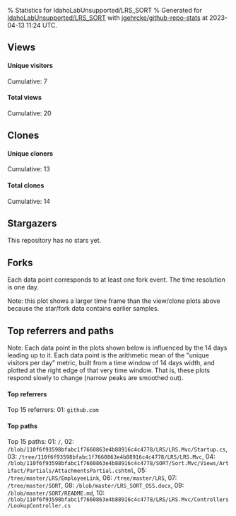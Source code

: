 % Statistics for IdahoLabUnsupported/LRS_SORT
% Generated for [IdahoLabUnsupported/LRS_SORT](https://github.com/IdahoLabUnsupported/LRS_SORT) with [jgehrcke/github-repo-stats](https://github.com/jgehrcke/github-repo-stats) at 2023-04-13 11:24 UTC.


## Views

#### Unique visitors
<div id="chart_views_unique" class="full-width-chart"></div>

Cumulative: 7

#### Total views
<div id="chart_views_total" class="full-width-chart"></div>

Cumulative: 20

<div class="pagebreak-for-print"> </div>

## Clones

#### Unique cloners
<div id="chart_clones_unique" class="full-width-chart"></div>

Cumulative: 13

#### Total clones
<div id="chart_clones_total" class="full-width-chart"></div>

Cumulative: 14



<div class="pagebreak-for-print"> </div>



## Stargazers

This repository has no stars yet.



## Forks

Each data point corresponds to at least one fork event.
The time resolution is one day.

<div id="chart_forks" class="full-width-chart"></div>


Note: this plot shows a larger time frame than the view/clone plots above because the star/fork data contains earlier samples.



<div class="pagebreak-for-print"> </div>



## Top referrers and paths


Note: Each data point in the plots shown below is influenced by the 14 days
leading up to it. Each data point is the arithmetic mean of the "unique
visitors per day" metric, built from a time window of 14 days width, and
plotted at the right edge of that very time window. That is, these plots
respond slowly to change (narrow peaks are smoothed out).




#### Top referrers


<div id="chart_referrers_top_n_alltime" class="full-width-chart"></div>

Top 15 referrers: 01: `github.com`





#### Top paths


<div id="chart_paths_top_n_alltime" class="full-width-chart"></div>

Top 15 paths: 01: `/`, 02: `/blob/110f6f93598bfabc1f7660863e4b88916c4c4778/LRS/LRS.Mvc/Startup.cs`, 03: `/tree/110f6f93598bfabc1f7660863e4b88916c4c4778/LRS/LRS.Mvc`, 04: `/blob/110f6f93598bfabc1f7660863e4b88916c4c4778/SORT/Sort.Mvc/Views/Artifact/Partials/AttachmentsPartial.cshtml`, 05: `/tree/master/LRS/EmployeeLink`, 06: `/tree/master/LRS`, 07: `/tree/master/SORT`, 08: `/blob/master/LRS_SORT_OSS.docx`, 09: `/blob/master/SORT/README.md`, 10: `/blob/110f6f93598bfabc1f7660863e4b88916c4c4778/LRS/LRS.Mvc/Controllers/LookupController.cs`


<script type="text/javascript">
    vegaEmbed('#chart_views_unique', {"$schema": "https://vega.github.io/schema/vega-lite/v4.17.0.json", "config": {"arc": {"fill": "#1b1e23"}, "area": {"fill": "#1b1e23"}, "axisBottom": {"domainColor": "#a9b4c4", "gridColor": "#a9b4c4", "labelColor": "#1b1e23", "labelFont": "relative-mono-11-pitch-pro, Menlo, monospace", "tickColor": "#a9b4c4", "titleColor": "#1b1e23", "titleFont": "relative-mono-11-pitch-pro, Menlo, monospace"}, "axisLeft": {"domainColor": "#a9b4c4", "gridColor": "#a9b4c4", "labelColor": "#1b1e23", "labelFont": "relative-mono-11-pitch-pro, Menlo, monospace", "tickColor": "#a9b4c4", "titleColor": "#1b1e23", "titleFont": "relative-mono-11-pitch-pro, Menlo, monospace"}, "axisX": {"grid": false}, "axisY": {"grid": false, "labelBound": true}, "background": "#FFFFFF", "group": {"fill": "#FFFFFF"}, "header": {"fontWeight": 400, "labelFont": "relative-mono-11-pitch-pro, Menlo, monospace", "titleFont": "relative-mono-11-pitch-pro, Menlo, monospace"}, "legend": {"labelFont": "relative-mono-11-pitch-pro, Menlo, monospace", "symbolSize": 200, "symbolType": "circle", "titleFont": "relative-mono-11-pitch-pro, Menlo, monospace"}, "line": {"color": "#1b1e23", "stroke": "#1b1e23"}, "path": {"stroke": "#1b1e23"}, "point": {"color": "#1b1e23", "cursor": "pointer", "filled": true, "size": 20}, "range": {"category": ["#85a2f7", "#ea9755", "#7eb36a", "#f07071", "#bc85d9", "#e587b6", "#a9b4c4", "#d4c05e", "#64b9c4"]}, "style": {"bar": {"fill": "#1b1e23"}, "text": {"font": "relative-mono-11-pitch-pro, Menlo, monospace", "fontWeight": 400}}, "symbol": {"shape": "circle"}, "title": {"anchor": "start", "font": "relative-mono-11-pitch-pro, Menlo, monospace", "fontWeight": 400}, "trail": {"color": "#1b1e23", "stroke": "#1b1e23"}, "view": {"stroke": null}}, "data": {"name": "data-dc2a21e7d20168514f774fcf8c163c0c"}, "datasets": {"data-dc2a21e7d20168514f774fcf8c163c0c": [{"time": "2023-03-02T00:00:00+00:00", "views_total": 6, "views_unique": 2}, {"time": "2023-03-03T00:00:00+00:00", "views_total": 7, "views_unique": 2}, {"time": "2023-03-07T00:00:00+00:00", "views_total": 3, "views_unique": 1}, {"time": "2023-03-16T00:00:00+00:00", "views_total": 0, "views_unique": 0}, {"time": "2023-03-21T00:00:00+00:00", "views_total": 3, "views_unique": 1}, {"time": "2023-03-22T00:00:00+00:00", "views_total": 0, "views_unique": 0}, {"time": "2023-03-23T00:00:00+00:00", "views_total": 1, "views_unique": 1}, {"time": "2023-03-25T00:00:00+00:00", "views_total": 0, "views_unique": 0}, {"time": "2023-03-26T00:00:00+00:00", "views_total": 0, "views_unique": 0}, {"time": "2023-03-29T00:00:00+00:00", "views_total": 0, "views_unique": 0}, {"time": "2023-04-08T00:00:00+00:00", "views_total": 0, "views_unique": 0}, {"time": "2023-04-09T00:00:00+00:00", "views_total": 0, "views_unique": 0}, {"time": "2023-04-11T00:00:00+00:00", "views_total": 0, "views_unique": 0}]}, "encoding": {"tooltip": [{"field": "views_unique", "format": ".1f", "title": "views (u)", "type": "quantitative"}, {"field": "time", "format": "%B %e, %Y", "title": "date", "type": "temporal"}], "x": {"axis": {"labelAngle": 25}, "field": "time", "scale": {"domain": ["2023-03-02", "2023-04-11"]}, "timeUnit": "yearmonthdate", "title": "date", "type": "temporal"}, "y": {"axis": {}, "field": "views_unique", "scale": {"domain": [0, 2.2], "type": "linear", "zero": true}, "title": "unique views per day", "type": "quantitative"}}, "height": 200, "mark": {"point": true, "type": "line"}, "padding": 10, "width": "container"}, {"actions": false, "renderer": "svg"}).catch(console.error);
vegaEmbed('#chart_views_total', {"$schema": "https://vega.github.io/schema/vega-lite/v4.17.0.json", "config": {"arc": {"fill": "#1b1e23"}, "area": {"fill": "#1b1e23"}, "axisBottom": {"domainColor": "#a9b4c4", "gridColor": "#a9b4c4", "labelColor": "#1b1e23", "labelFont": "relative-mono-11-pitch-pro, Menlo, monospace", "tickColor": "#a9b4c4", "titleColor": "#1b1e23", "titleFont": "relative-mono-11-pitch-pro, Menlo, monospace"}, "axisLeft": {"domainColor": "#a9b4c4", "gridColor": "#a9b4c4", "labelColor": "#1b1e23", "labelFont": "relative-mono-11-pitch-pro, Menlo, monospace", "tickColor": "#a9b4c4", "titleColor": "#1b1e23", "titleFont": "relative-mono-11-pitch-pro, Menlo, monospace"}, "axisX": {"grid": false}, "axisY": {"grid": false, "labelBound": true}, "background": "#FFFFFF", "group": {"fill": "#FFFFFF"}, "header": {"fontWeight": 400, "labelFont": "relative-mono-11-pitch-pro, Menlo, monospace", "titleFont": "relative-mono-11-pitch-pro, Menlo, monospace"}, "legend": {"labelFont": "relative-mono-11-pitch-pro, Menlo, monospace", "symbolSize": 200, "symbolType": "circle", "titleFont": "relative-mono-11-pitch-pro, Menlo, monospace"}, "line": {"color": "#1b1e23", "stroke": "#1b1e23"}, "path": {"stroke": "#1b1e23"}, "point": {"color": "#1b1e23", "cursor": "pointer", "filled": true, "size": 20}, "range": {"category": ["#85a2f7", "#ea9755", "#7eb36a", "#f07071", "#bc85d9", "#e587b6", "#a9b4c4", "#d4c05e", "#64b9c4"]}, "style": {"bar": {"fill": "#1b1e23"}, "text": {"font": "relative-mono-11-pitch-pro, Menlo, monospace", "fontWeight": 400}}, "symbol": {"shape": "circle"}, "title": {"anchor": "start", "font": "relative-mono-11-pitch-pro, Menlo, monospace", "fontWeight": 400}, "trail": {"color": "#1b1e23", "stroke": "#1b1e23"}, "view": {"stroke": null}}, "data": {"name": "data-dc2a21e7d20168514f774fcf8c163c0c"}, "datasets": {"data-dc2a21e7d20168514f774fcf8c163c0c": [{"time": "2023-03-02T00:00:00+00:00", "views_total": 6, "views_unique": 2}, {"time": "2023-03-03T00:00:00+00:00", "views_total": 7, "views_unique": 2}, {"time": "2023-03-07T00:00:00+00:00", "views_total": 3, "views_unique": 1}, {"time": "2023-03-16T00:00:00+00:00", "views_total": 0, "views_unique": 0}, {"time": "2023-03-21T00:00:00+00:00", "views_total": 3, "views_unique": 1}, {"time": "2023-03-22T00:00:00+00:00", "views_total": 0, "views_unique": 0}, {"time": "2023-03-23T00:00:00+00:00", "views_total": 1, "views_unique": 1}, {"time": "2023-03-25T00:00:00+00:00", "views_total": 0, "views_unique": 0}, {"time": "2023-03-26T00:00:00+00:00", "views_total": 0, "views_unique": 0}, {"time": "2023-03-29T00:00:00+00:00", "views_total": 0, "views_unique": 0}, {"time": "2023-04-08T00:00:00+00:00", "views_total": 0, "views_unique": 0}, {"time": "2023-04-09T00:00:00+00:00", "views_total": 0, "views_unique": 0}, {"time": "2023-04-11T00:00:00+00:00", "views_total": 0, "views_unique": 0}]}, "encoding": {"tooltip": [{"field": "views_total", "format": ".1f", "title": "views (t)", "type": "quantitative"}, {"field": "time", "format": "%B %e, %Y", "title": "date", "type": "temporal"}], "x": {"axis": {"labelAngle": 25}, "field": "time", "scale": {"domain": ["2023-03-02", "2023-04-11"]}, "timeUnit": "yearmonthdate", "title": "date", "type": "temporal"}, "y": {"axis": {}, "field": "views_total", "scale": {"domain": [0, 7.700000000000001], "type": "linear", "zero": true}, "title": "total views per day", "type": "quantitative"}}, "height": 200, "mark": {"point": true, "type": "line"}, "padding": 10, "width": "container"}, {"actions": false, "renderer": "svg"}).catch(console.error);
vegaEmbed('#chart_clones_unique', {"$schema": "https://vega.github.io/schema/vega-lite/v4.17.0.json", "config": {"arc": {"fill": "#1b1e23"}, "area": {"fill": "#1b1e23"}, "axisBottom": {"domainColor": "#a9b4c4", "gridColor": "#a9b4c4", "labelColor": "#1b1e23", "labelFont": "relative-mono-11-pitch-pro, Menlo, monospace", "tickColor": "#a9b4c4", "titleColor": "#1b1e23", "titleFont": "relative-mono-11-pitch-pro, Menlo, monospace"}, "axisLeft": {"domainColor": "#a9b4c4", "gridColor": "#a9b4c4", "labelColor": "#1b1e23", "labelFont": "relative-mono-11-pitch-pro, Menlo, monospace", "tickColor": "#a9b4c4", "titleColor": "#1b1e23", "titleFont": "relative-mono-11-pitch-pro, Menlo, monospace"}, "axisX": {"grid": false}, "axisY": {"grid": false, "labelBound": true}, "background": "#FFFFFF", "group": {"fill": "#FFFFFF"}, "header": {"fontWeight": 400, "labelFont": "relative-mono-11-pitch-pro, Menlo, monospace", "titleFont": "relative-mono-11-pitch-pro, Menlo, monospace"}, "legend": {"labelFont": "relative-mono-11-pitch-pro, Menlo, monospace", "symbolSize": 200, "symbolType": "circle", "titleFont": "relative-mono-11-pitch-pro, Menlo, monospace"}, "line": {"color": "#1b1e23", "stroke": "#1b1e23"}, "path": {"stroke": "#1b1e23"}, "point": {"color": "#1b1e23", "cursor": "pointer", "filled": true, "size": 20}, "range": {"category": ["#85a2f7", "#ea9755", "#7eb36a", "#f07071", "#bc85d9", "#e587b6", "#a9b4c4", "#d4c05e", "#64b9c4"]}, "style": {"bar": {"fill": "#1b1e23"}, "text": {"font": "relative-mono-11-pitch-pro, Menlo, monospace", "fontWeight": 400}}, "symbol": {"shape": "circle"}, "title": {"anchor": "start", "font": "relative-mono-11-pitch-pro, Menlo, monospace", "fontWeight": 400}, "trail": {"color": "#1b1e23", "stroke": "#1b1e23"}, "view": {"stroke": null}}, "data": {"name": "data-c85ffb00850151ac66a505665d66adb5"}, "datasets": {"data-c85ffb00850151ac66a505665d66adb5": [{"clones_total": 1, "clones_unique": 1, "time": "2023-03-02T00:00:00+00:00"}, {"clones_total": 0, "clones_unique": 0, "time": "2023-03-03T00:00:00+00:00"}, {"clones_total": 0, "clones_unique": 0, "time": "2023-03-07T00:00:00+00:00"}, {"clones_total": 2, "clones_unique": 1, "time": "2023-03-16T00:00:00+00:00"}, {"clones_total": 0, "clones_unique": 0, "time": "2023-03-21T00:00:00+00:00"}, {"clones_total": 1, "clones_unique": 1, "time": "2023-03-22T00:00:00+00:00"}, {"clones_total": 0, "clones_unique": 0, "time": "2023-03-23T00:00:00+00:00"}, {"clones_total": 1, "clones_unique": 1, "time": "2023-03-25T00:00:00+00:00"}, {"clones_total": 1, "clones_unique": 1, "time": "2023-03-26T00:00:00+00:00"}, {"clones_total": 1, "clones_unique": 1, "time": "2023-03-29T00:00:00+00:00"}, {"clones_total": 3, "clones_unique": 3, "time": "2023-04-08T00:00:00+00:00"}, {"clones_total": 1, "clones_unique": 1, "time": "2023-04-09T00:00:00+00:00"}, {"clones_total": 3, "clones_unique": 3, "time": "2023-04-11T00:00:00+00:00"}]}, "encoding": {"tooltip": [{"field": "clones_unique", "format": ".1f", "title": "clones (u)", "type": "quantitative"}, {"field": "time", "format": "%B %e, %Y", "title": "date", "type": "temporal"}], "x": {"axis": {"labelAngle": 25}, "field": "time", "scale": {"domain": ["2023-03-02", "2023-04-11"]}, "timeUnit": "yearmonthdate", "title": "date", "type": "temporal"}, "y": {"axis": {}, "field": "clones_unique", "scale": {"domain": [0, 3.3000000000000003], "type": "linear", "zero": true}, "title": "unique clones per day", "type": "quantitative"}}, "height": 200, "mark": {"point": true, "type": "line"}, "padding": 10, "width": "container"}, {"actions": false, "renderer": "svg"}).catch(console.error);
vegaEmbed('#chart_clones_total', {"$schema": "https://vega.github.io/schema/vega-lite/v4.17.0.json", "config": {"arc": {"fill": "#1b1e23"}, "area": {"fill": "#1b1e23"}, "axisBottom": {"domainColor": "#a9b4c4", "gridColor": "#a9b4c4", "labelColor": "#1b1e23", "labelFont": "relative-mono-11-pitch-pro, Menlo, monospace", "tickColor": "#a9b4c4", "titleColor": "#1b1e23", "titleFont": "relative-mono-11-pitch-pro, Menlo, monospace"}, "axisLeft": {"domainColor": "#a9b4c4", "gridColor": "#a9b4c4", "labelColor": "#1b1e23", "labelFont": "relative-mono-11-pitch-pro, Menlo, monospace", "tickColor": "#a9b4c4", "titleColor": "#1b1e23", "titleFont": "relative-mono-11-pitch-pro, Menlo, monospace"}, "axisX": {"grid": false}, "axisY": {"grid": false, "labelBound": true}, "background": "#FFFFFF", "group": {"fill": "#FFFFFF"}, "header": {"fontWeight": 400, "labelFont": "relative-mono-11-pitch-pro, Menlo, monospace", "titleFont": "relative-mono-11-pitch-pro, Menlo, monospace"}, "legend": {"labelFont": "relative-mono-11-pitch-pro, Menlo, monospace", "symbolSize": 200, "symbolType": "circle", "titleFont": "relative-mono-11-pitch-pro, Menlo, monospace"}, "line": {"color": "#1b1e23", "stroke": "#1b1e23"}, "path": {"stroke": "#1b1e23"}, "point": {"color": "#1b1e23", "cursor": "pointer", "filled": true, "size": 20}, "range": {"category": ["#85a2f7", "#ea9755", "#7eb36a", "#f07071", "#bc85d9", "#e587b6", "#a9b4c4", "#d4c05e", "#64b9c4"]}, "style": {"bar": {"fill": "#1b1e23"}, "text": {"font": "relative-mono-11-pitch-pro, Menlo, monospace", "fontWeight": 400}}, "symbol": {"shape": "circle"}, "title": {"anchor": "start", "font": "relative-mono-11-pitch-pro, Menlo, monospace", "fontWeight": 400}, "trail": {"color": "#1b1e23", "stroke": "#1b1e23"}, "view": {"stroke": null}}, "data": {"name": "data-c85ffb00850151ac66a505665d66adb5"}, "datasets": {"data-c85ffb00850151ac66a505665d66adb5": [{"clones_total": 1, "clones_unique": 1, "time": "2023-03-02T00:00:00+00:00"}, {"clones_total": 0, "clones_unique": 0, "time": "2023-03-03T00:00:00+00:00"}, {"clones_total": 0, "clones_unique": 0, "time": "2023-03-07T00:00:00+00:00"}, {"clones_total": 2, "clones_unique": 1, "time": "2023-03-16T00:00:00+00:00"}, {"clones_total": 0, "clones_unique": 0, "time": "2023-03-21T00:00:00+00:00"}, {"clones_total": 1, "clones_unique": 1, "time": "2023-03-22T00:00:00+00:00"}, {"clones_total": 0, "clones_unique": 0, "time": "2023-03-23T00:00:00+00:00"}, {"clones_total": 1, "clones_unique": 1, "time": "2023-03-25T00:00:00+00:00"}, {"clones_total": 1, "clones_unique": 1, "time": "2023-03-26T00:00:00+00:00"}, {"clones_total": 1, "clones_unique": 1, "time": "2023-03-29T00:00:00+00:00"}, {"clones_total": 3, "clones_unique": 3, "time": "2023-04-08T00:00:00+00:00"}, {"clones_total": 1, "clones_unique": 1, "time": "2023-04-09T00:00:00+00:00"}, {"clones_total": 3, "clones_unique": 3, "time": "2023-04-11T00:00:00+00:00"}]}, "encoding": {"tooltip": [{"field": "clones_total", "format": ".1f", "title": "clones (t)", "type": "quantitative"}, {"field": "time", "format": "%B %e, %Y", "title": "date", "type": "temporal"}], "x": {"axis": {"labelAngle": 25}, "field": "time", "scale": {"domain": ["2023-03-02", "2023-04-11"]}, "timeUnit": "yearmonthdate", "title": "date", "type": "temporal"}, "y": {"axis": {}, "field": "clones_total", "scale": {"domain": [0, 3.3000000000000003], "type": "linear", "zero": true}, "title": "total clones per day", "type": "quantitative"}}, "height": 200, "mark": {"point": true, "type": "line"}, "padding": 10, "width": "container"}, {"actions": false, "renderer": "svg"}).catch(console.error);
vegaEmbed('#chart_forks', {"$schema": "https://vega.github.io/schema/vega-lite/v4.17.0.json", "config": {"arc": {"fill": "#1b1e23"}, "area": {"fill": "#1b1e23"}, "axisBottom": {"domainColor": "#a9b4c4", "gridColor": "#a9b4c4", "labelColor": "#1b1e23", "labelFont": "relative-mono-11-pitch-pro, Menlo, monospace", "tickColor": "#a9b4c4", "titleColor": "#1b1e23", "titleFont": "relative-mono-11-pitch-pro, Menlo, monospace"}, "axisLeft": {"domainColor": "#a9b4c4", "gridColor": "#a9b4c4", "labelColor": "#1b1e23", "labelFont": "relative-mono-11-pitch-pro, Menlo, monospace", "tickColor": "#a9b4c4", "titleColor": "#1b1e23", "titleFont": "relative-mono-11-pitch-pro, Menlo, monospace"}, "axisX": {"grid": false}, "axisY": {"grid": false}, "background": "#FFFFFF", "group": {"fill": "#FFFFFF"}, "header": {"fontWeight": 400, "labelFont": "relative-mono-11-pitch-pro, Menlo, monospace", "titleFont": "relative-mono-11-pitch-pro, Menlo, monospace"}, "legend": {"labelFont": "relative-mono-11-pitch-pro, Menlo, monospace", "symbolSize": 200, "symbolType": "circle", "titleFont": "relative-mono-11-pitch-pro, Menlo, monospace"}, "line": {"color": "#1b1e23", "stroke": "#1b1e23"}, "path": {"stroke": "#1b1e23"}, "point": {"color": "#1b1e23", "cursor": "pointer", "filled": true, "size": 50}, "range": {"category": ["#85a2f7", "#ea9755", "#7eb36a", "#f07071", "#bc85d9", "#e587b6", "#a9b4c4", "#d4c05e", "#64b9c4"]}, "style": {"bar": {"fill": "#1b1e23"}, "text": {"font": "relative-mono-11-pitch-pro, Menlo, monospace", "fontWeight": 400}}, "symbol": {"shape": "circle"}, "title": {"anchor": "start", "font": "relative-mono-11-pitch-pro, Menlo, monospace", "fontWeight": 400}, "trail": {"color": "#1b1e23", "stroke": "#1b1e23"}, "view": {"stroke": null}}, "data": {"name": "data-87ed0f5a8d544595aa17f9bde658e508"}, "datasets": {"data-87ed0f5a8d544595aa17f9bde658e508": [{"forks_cumulative": 1, "time": "2019-11-12T16:24:04+00:00"}, {"forks_cumulative": 2, "time": "2020-11-09T21:37:06+00:00"}]}, "encoding": {"tooltip": [{"field": "forks_cumulative", "format": "d", "title": "forks", "type": "quantitative"}, {"field": "time", "format": "%B %e, %Y", "title": "date", "type": "temporal"}], "x": {"axis": {"labelAngle": 25}, "field": "time", "scale": {"domain": ["2019-11-12", "2023-04-11"]}, "timeUnit": "yearmonthdate", "title": "date", "type": "temporal"}, "y": {"field": "forks_cumulative", "scale": {"domain": [0, 2.2], "zero": true}, "title": "fork count (cumulative)", "type": "quantitative"}}, "height": 300, "mark": {"point": true, "type": "line"}, "padding": 10, "width": "container"}, {"actions": false, "renderer": "svg"}).catch(console.error);
vegaEmbed('#chart_referrers_top_n_alltime', {"$schema": "https://vega.github.io/schema/vega-lite/v4.17.0.json", "config": {"arc": {"fill": "#1b1e23"}, "area": {"fill": "#1b1e23"}, "axisBottom": {"domainColor": "#a9b4c4", "gridColor": "#a9b4c4", "labelColor": "#1b1e23", "labelFont": "relative-mono-11-pitch-pro, Menlo, monospace", "tickColor": "#a9b4c4", "titleColor": "#1b1e23", "titleFont": "relative-mono-11-pitch-pro, Menlo, monospace"}, "axisLeft": {"domainColor": "#a9b4c4", "gridColor": "#a9b4c4", "labelColor": "#1b1e23", "labelFont": "relative-mono-11-pitch-pro, Menlo, monospace", "tickColor": "#a9b4c4", "titleColor": "#1b1e23", "titleFont": "relative-mono-11-pitch-pro, Menlo, monospace"}, "axisX": {"grid": false}, "axisY": {"grid": false}, "background": "#FFFFFF", "group": {"fill": "#FFFFFF"}, "header": {"fontWeight": 400, "labelFont": "relative-mono-11-pitch-pro, Menlo, monospace", "titleFont": "relative-mono-11-pitch-pro, Menlo, monospace"}, "legend": {"labelFont": "relative-mono-11-pitch-pro, Menlo, monospace", "symbolSize": 200, "symbolType": "circle", "titleFont": "relative-mono-11-pitch-pro, Menlo, monospace"}, "line": {"color": "#1b1e23", "stroke": "#1b1e23"}, "path": {"stroke": "#1b1e23"}, "point": {"color": "#1b1e23", "cursor": "pointer", "filled": true, "size": 30}, "range": {"category": ["#85a2f7", "#ea9755", "#7eb36a", "#f07071", "#bc85d9", "#e587b6", "#a9b4c4", "#d4c05e", "#64b9c4"]}, "style": {"bar": {"fill": "#1b1e23"}, "text": {"font": "relative-mono-11-pitch-pro, Menlo, monospace", "fontWeight": 400}}, "symbol": {"shape": "circle"}, "title": {"anchor": "start", "font": "relative-mono-11-pitch-pro, Menlo, monospace", "fontWeight": 400}, "trail": {"color": "#1b1e23", "stroke": "#1b1e23"}, "view": {"stroke": null}}, "data": {"name": "data-9bb6f75d69f95262e0ecb3a5ff94942d"}, "datasets": {"data-9bb6f75d69f95262e0ecb3a5ff94942d": [{"referrer": "github.com", "time": "2023-03-16T00:00:00+00:00", "views_unique": 2.0, "views_unique_norm": 0.14285714285714285}, {"referrer": "github.com", "time": "2023-03-17T00:00:00+00:00", "views_unique": 1.0, "views_unique_norm": 0.07142857142857142}, {"referrer": "github.com", "time": "2023-03-18T00:00:00+00:00", "views_unique": 1.0, "views_unique_norm": 0.07142857142857142}, {"referrer": "github.com", "time": "2023-03-19T00:00:00+00:00", "views_unique": 1.0, "views_unique_norm": 0.07142857142857142}, {"referrer": "github.com", "time": "2023-03-20T00:00:00+00:00", "views_unique": 1.0, "views_unique_norm": 0.07142857142857142}, {"referrer": "github.com", "time": "2023-03-22T00:00:00+00:00", "views_unique": 1.0, "views_unique_norm": 0.07142857142857142}, {"referrer": "github.com", "time": "2023-03-23T00:00:00+00:00", "views_unique": 1.0, "views_unique_norm": 0.07142857142857142}, {"referrer": "github.com", "time": "2023-03-24T00:00:00+00:00", "views_unique": 1.0, "views_unique_norm": 0.07142857142857142}, {"referrer": "github.com", "time": "2023-03-25T00:00:00+00:00", "views_unique": 1.0, "views_unique_norm": 0.07142857142857142}, {"referrer": "github.com", "time": "2023-03-26T00:00:00+00:00", "views_unique": 1.0, "views_unique_norm": 0.07142857142857142}, {"referrer": "github.com", "time": "2023-03-27T00:00:00+00:00", "views_unique": 1.0, "views_unique_norm": 0.07142857142857142}, {"referrer": "github.com", "time": "2023-03-28T00:00:00+00:00", "views_unique": 1.0, "views_unique_norm": 0.07142857142857142}, {"referrer": "github.com", "time": "2023-03-29T00:00:00+00:00", "views_unique": 1.0, "views_unique_norm": 0.07142857142857142}, {"referrer": "github.com", "time": "2023-03-30T00:00:00+00:00", "views_unique": 1.0, "views_unique_norm": 0.07142857142857142}, {"referrer": "github.com", "time": "2023-03-31T00:00:00+00:00", "views_unique": 1.0, "views_unique_norm": 0.07142857142857142}, {"referrer": "github.com", "time": "2023-04-01T00:00:00+00:00", "views_unique": 1.0, "views_unique_norm": 0.07142857142857142}, {"referrer": "github.com", "time": "2023-04-02T00:00:00+00:00", "views_unique": 1.0, "views_unique_norm": 0.07142857142857142}, {"referrer": "github.com", "time": "2023-04-03T00:00:00+00:00", "views_unique": 1.0, "views_unique_norm": 0.07142857142857142}]}, "encoding": {"color": {"field": "referrer", "legend": {"direction": "vertical", "orient": "top", "title": "Legend:"}, "sort": {"field": "order"}, "type": "nominal"}, "tooltip": [{"field": "referrer", "type": "nominal"}, {"field": "views_unique_norm", "format": ".2f", "title": "views (14d mean)", "type": "quantitative"}, {"field": "time", "format": "%B %e, %Y", "title": "date", "type": "temporal"}], "x": {"axis": {"labelAngle": 25}, "field": "time", "scale": {"domain": ["2023-03-02", "2023-04-11"]}, "timeUnit": "yearmonthdate", "title": "date", "type": "temporal"}, "y": {"field": "views_unique_norm", "scale": {"domain": [0, 0.15714285714285714], "type": "linear", "zero": true}, "title": "unique visitors per day (mean from last 14 days)", "type": "quantitative"}}, "height": 300, "mark": {"point": true, "type": "line"}, "padding": 10, "width": "container"}, {"actions": false, "renderer": "svg"}).catch(console.error);
vegaEmbed('#chart_paths_top_n_alltime', {"$schema": "https://vega.github.io/schema/vega-lite/v4.17.0.json", "config": {"arc": {"fill": "#1b1e23"}, "area": {"fill": "#1b1e23"}, "axisBottom": {"domainColor": "#a9b4c4", "gridColor": "#a9b4c4", "labelColor": "#1b1e23", "labelFont": "relative-mono-11-pitch-pro, Menlo, monospace", "tickColor": "#a9b4c4", "titleColor": "#1b1e23", "titleFont": "relative-mono-11-pitch-pro, Menlo, monospace"}, "axisLeft": {"domainColor": "#a9b4c4", "gridColor": "#a9b4c4", "labelColor": "#1b1e23", "labelFont": "relative-mono-11-pitch-pro, Menlo, monospace", "tickColor": "#a9b4c4", "titleColor": "#1b1e23", "titleFont": "relative-mono-11-pitch-pro, Menlo, monospace"}, "axisX": {"grid": false}, "axisY": {"grid": false}, "background": "#FFFFFF", "group": {"fill": "#FFFFFF"}, "header": {"fontWeight": 400, "labelFont": "relative-mono-11-pitch-pro, Menlo, monospace", "titleFont": "relative-mono-11-pitch-pro, Menlo, monospace"}, "legend": {"labelFont": "relative-mono-11-pitch-pro, Menlo, monospace", "symbolSize": 200, "symbolType": "circle", "titleFont": "relative-mono-11-pitch-pro, Menlo, monospace"}, "line": {"color": "#1b1e23", "stroke": "#1b1e23"}, "path": {"stroke": "#1b1e23"}, "point": {"color": "#1b1e23", "cursor": "pointer", "filled": true, "size": 30}, "range": {"category": ["#85a2f7", "#ea9755", "#7eb36a", "#f07071", "#bc85d9", "#e587b6", "#a9b4c4", "#d4c05e", "#64b9c4"]}, "style": {"bar": {"fill": "#1b1e23"}, "text": {"font": "relative-mono-11-pitch-pro, Menlo, monospace", "fontWeight": 400}}, "symbol": {"shape": "circle"}, "title": {"anchor": "start", "font": "relative-mono-11-pitch-pro, Menlo, monospace", "fontWeight": 400}, "trail": {"color": "#1b1e23", "stroke": "#1b1e23"}, "view": {"stroke": null}}, "data": {"name": "data-15c6c2c934f3910ca57fa90962e57af7"}, "datasets": {"data-15c6c2c934f3910ca57fa90962e57af7": [{"path": "/", "time": "2023-03-16T00:00:00+00:00", "views_unique": 3.0, "views_unique_norm": 0.21428571428571427}, {"path": "/", "time": "2023-03-17T00:00:00+00:00", "views_unique": 1.0, "views_unique_norm": 0.07142857142857142}, {"path": "/", "time": "2023-03-18T00:00:00+00:00", "views_unique": 1.0, "views_unique_norm": 0.07142857142857142}, {"path": "/", "time": "2023-03-19T00:00:00+00:00", "views_unique": 1.0, "views_unique_norm": 0.07142857142857142}, {"path": "/", "time": "2023-03-20T00:00:00+00:00", "views_unique": 1.0, "views_unique_norm": 0.07142857142857142}, {"path": "/", "time": "2023-03-22T00:00:00+00:00", "views_unique": null, "views_unique_norm": null}, {"path": "/", "time": "2023-03-23T00:00:00+00:00", "views_unique": null, "views_unique_norm": null}, {"path": "/", "time": "2023-03-24T00:00:00+00:00", "views_unique": 1.0, "views_unique_norm": 0.07142857142857142}, {"path": "/", "time": "2023-03-25T00:00:00+00:00", "views_unique": 1.0, "views_unique_norm": 0.07142857142857142}, {"path": "/", "time": "2023-03-26T00:00:00+00:00", "views_unique": 1.0, "views_unique_norm": 0.07142857142857142}, {"path": "/", "time": "2023-03-27T00:00:00+00:00", "views_unique": 1.0, "views_unique_norm": 0.07142857142857142}, {"path": "/", "time": "2023-03-28T00:00:00+00:00", "views_unique": 1.0, "views_unique_norm": 0.07142857142857142}, {"path": "/", "time": "2023-03-29T00:00:00+00:00", "views_unique": 1.0, "views_unique_norm": 0.07142857142857142}, {"path": "/", "time": "2023-03-30T00:00:00+00:00", "views_unique": 1.0, "views_unique_norm": 0.07142857142857142}, {"path": "/", "time": "2023-03-31T00:00:00+00:00", "views_unique": 1.0, "views_unique_norm": 0.07142857142857142}, {"path": "/", "time": "2023-04-01T00:00:00+00:00", "views_unique": 1.0, "views_unique_norm": 0.07142857142857142}, {"path": "/", "time": "2023-04-02T00:00:00+00:00", "views_unique": 1.0, "views_unique_norm": 0.07142857142857142}, {"path": "/", "time": "2023-04-03T00:00:00+00:00", "views_unique": 1.0, "views_unique_norm": 0.07142857142857142}, {"path": "/", "time": "2023-04-04T00:00:00+00:00", "views_unique": 1.0, "views_unique_norm": 0.07142857142857142}, {"path": "/", "time": "2023-04-05T00:00:00+00:00", "views_unique": 1.0, "views_unique_norm": 0.07142857142857142}, {"path": "/blob/110f6f93598bfabc1f7660863e4b88916c4c4778/LRS/LRS.Mvc/Startup.cs", "time": "2023-03-16T00:00:00+00:00", "views_unique": null, "views_unique_norm": null}, {"path": "/blob/110f6f93598bfabc1f7660863e4b88916c4c4778/LRS/LRS.Mvc/Startup.cs", "time": "2023-03-17T00:00:00+00:00", "views_unique": null, "views_unique_norm": null}, {"path": "/blob/110f6f93598bfabc1f7660863e4b88916c4c4778/LRS/LRS.Mvc/Startup.cs", "time": "2023-03-18T00:00:00+00:00", "views_unique": null, "views_unique_norm": null}, {"path": "/blob/110f6f93598bfabc1f7660863e4b88916c4c4778/LRS/LRS.Mvc/Startup.cs", "time": "2023-03-19T00:00:00+00:00", "views_unique": null, "views_unique_norm": null}, {"path": "/blob/110f6f93598bfabc1f7660863e4b88916c4c4778/LRS/LRS.Mvc/Startup.cs", "time": "2023-03-20T00:00:00+00:00", "views_unique": null, "views_unique_norm": null}, {"path": "/blob/110f6f93598bfabc1f7660863e4b88916c4c4778/LRS/LRS.Mvc/Startup.cs", "time": "2023-03-22T00:00:00+00:00", "views_unique": 1.0, "views_unique_norm": 0.07142857142857142}, {"path": "/blob/110f6f93598bfabc1f7660863e4b88916c4c4778/LRS/LRS.Mvc/Startup.cs", "time": "2023-03-23T00:00:00+00:00", "views_unique": 1.0, "views_unique_norm": 0.07142857142857142}, {"path": "/blob/110f6f93598bfabc1f7660863e4b88916c4c4778/LRS/LRS.Mvc/Startup.cs", "time": "2023-03-24T00:00:00+00:00", "views_unique": 1.0, "views_unique_norm": 0.07142857142857142}, {"path": "/blob/110f6f93598bfabc1f7660863e4b88916c4c4778/LRS/LRS.Mvc/Startup.cs", "time": "2023-03-25T00:00:00+00:00", "views_unique": 1.0, "views_unique_norm": 0.07142857142857142}, {"path": "/blob/110f6f93598bfabc1f7660863e4b88916c4c4778/LRS/LRS.Mvc/Startup.cs", "time": "2023-03-26T00:00:00+00:00", "views_unique": 1.0, "views_unique_norm": 0.07142857142857142}, {"path": "/blob/110f6f93598bfabc1f7660863e4b88916c4c4778/LRS/LRS.Mvc/Startup.cs", "time": "2023-03-27T00:00:00+00:00", "views_unique": 1.0, "views_unique_norm": 0.07142857142857142}, {"path": "/blob/110f6f93598bfabc1f7660863e4b88916c4c4778/LRS/LRS.Mvc/Startup.cs", "time": "2023-03-28T00:00:00+00:00", "views_unique": 1.0, "views_unique_norm": 0.07142857142857142}, {"path": "/blob/110f6f93598bfabc1f7660863e4b88916c4c4778/LRS/LRS.Mvc/Startup.cs", "time": "2023-03-29T00:00:00+00:00", "views_unique": 1.0, "views_unique_norm": 0.07142857142857142}, {"path": "/blob/110f6f93598bfabc1f7660863e4b88916c4c4778/LRS/LRS.Mvc/Startup.cs", "time": "2023-03-30T00:00:00+00:00", "views_unique": 1.0, "views_unique_norm": 0.07142857142857142}, {"path": "/blob/110f6f93598bfabc1f7660863e4b88916c4c4778/LRS/LRS.Mvc/Startup.cs", "time": "2023-03-31T00:00:00+00:00", "views_unique": 1.0, "views_unique_norm": 0.07142857142857142}, {"path": "/blob/110f6f93598bfabc1f7660863e4b88916c4c4778/LRS/LRS.Mvc/Startup.cs", "time": "2023-04-01T00:00:00+00:00", "views_unique": 1.0, "views_unique_norm": 0.07142857142857142}, {"path": "/blob/110f6f93598bfabc1f7660863e4b88916c4c4778/LRS/LRS.Mvc/Startup.cs", "time": "2023-04-02T00:00:00+00:00", "views_unique": 1.0, "views_unique_norm": 0.07142857142857142}, {"path": "/blob/110f6f93598bfabc1f7660863e4b88916c4c4778/LRS/LRS.Mvc/Startup.cs", "time": "2023-04-03T00:00:00+00:00", "views_unique": 1.0, "views_unique_norm": 0.07142857142857142}, {"path": "/blob/110f6f93598bfabc1f7660863e4b88916c4c4778/LRS/LRS.Mvc/Startup.cs", "time": "2023-04-04T00:00:00+00:00", "views_unique": null, "views_unique_norm": null}, {"path": "/blob/110f6f93598bfabc1f7660863e4b88916c4c4778/LRS/LRS.Mvc/Startup.cs", "time": "2023-04-05T00:00:00+00:00", "views_unique": null, "views_unique_norm": null}, {"path": "/tree/110f6f93598bfabc1f7660863e4b88916c4c4778/LRS/LRS.Mvc", "time": "2023-03-16T00:00:00+00:00", "views_unique": null, "views_unique_norm": null}, {"path": "/tree/110f6f93598bfabc1f7660863e4b88916c4c4778/LRS/LRS.Mvc", "time": "2023-03-17T00:00:00+00:00", "views_unique": null, "views_unique_norm": null}, {"path": "/tree/110f6f93598bfabc1f7660863e4b88916c4c4778/LRS/LRS.Mvc", "time": "2023-03-18T00:00:00+00:00", "views_unique": null, "views_unique_norm": null}, {"path": "/tree/110f6f93598bfabc1f7660863e4b88916c4c4778/LRS/LRS.Mvc", "time": "2023-03-19T00:00:00+00:00", "views_unique": null, "views_unique_norm": null}, {"path": "/tree/110f6f93598bfabc1f7660863e4b88916c4c4778/LRS/LRS.Mvc", "time": "2023-03-20T00:00:00+00:00", "views_unique": null, "views_unique_norm": null}, {"path": "/tree/110f6f93598bfabc1f7660863e4b88916c4c4778/LRS/LRS.Mvc", "time": "2023-03-22T00:00:00+00:00", "views_unique": 1.0, "views_unique_norm": 0.07142857142857142}, {"path": "/tree/110f6f93598bfabc1f7660863e4b88916c4c4778/LRS/LRS.Mvc", "time": "2023-03-23T00:00:00+00:00", "views_unique": 1.0, "views_unique_norm": 0.07142857142857142}, {"path": "/tree/110f6f93598bfabc1f7660863e4b88916c4c4778/LRS/LRS.Mvc", "time": "2023-03-24T00:00:00+00:00", "views_unique": 1.0, "views_unique_norm": 0.07142857142857142}, {"path": "/tree/110f6f93598bfabc1f7660863e4b88916c4c4778/LRS/LRS.Mvc", "time": "2023-03-25T00:00:00+00:00", "views_unique": 1.0, "views_unique_norm": 0.07142857142857142}, {"path": "/tree/110f6f93598bfabc1f7660863e4b88916c4c4778/LRS/LRS.Mvc", "time": "2023-03-26T00:00:00+00:00", "views_unique": 1.0, "views_unique_norm": 0.07142857142857142}, {"path": "/tree/110f6f93598bfabc1f7660863e4b88916c4c4778/LRS/LRS.Mvc", "time": "2023-03-27T00:00:00+00:00", "views_unique": 1.0, "views_unique_norm": 0.07142857142857142}, {"path": "/tree/110f6f93598bfabc1f7660863e4b88916c4c4778/LRS/LRS.Mvc", "time": "2023-03-28T00:00:00+00:00", "views_unique": 1.0, "views_unique_norm": 0.07142857142857142}, {"path": "/tree/110f6f93598bfabc1f7660863e4b88916c4c4778/LRS/LRS.Mvc", "time": "2023-03-29T00:00:00+00:00", "views_unique": 1.0, "views_unique_norm": 0.07142857142857142}, {"path": "/tree/110f6f93598bfabc1f7660863e4b88916c4c4778/LRS/LRS.Mvc", "time": "2023-03-30T00:00:00+00:00", "views_unique": 1.0, "views_unique_norm": 0.07142857142857142}, {"path": "/tree/110f6f93598bfabc1f7660863e4b88916c4c4778/LRS/LRS.Mvc", "time": "2023-03-31T00:00:00+00:00", "views_unique": 1.0, "views_unique_norm": 0.07142857142857142}, {"path": "/tree/110f6f93598bfabc1f7660863e4b88916c4c4778/LRS/LRS.Mvc", "time": "2023-04-01T00:00:00+00:00", "views_unique": 1.0, "views_unique_norm": 0.07142857142857142}, {"path": "/tree/110f6f93598bfabc1f7660863e4b88916c4c4778/LRS/LRS.Mvc", "time": "2023-04-02T00:00:00+00:00", "views_unique": 1.0, "views_unique_norm": 0.07142857142857142}, {"path": "/tree/110f6f93598bfabc1f7660863e4b88916c4c4778/LRS/LRS.Mvc", "time": "2023-04-03T00:00:00+00:00", "views_unique": 1.0, "views_unique_norm": 0.07142857142857142}, {"path": "/tree/110f6f93598bfabc1f7660863e4b88916c4c4778/LRS/LRS.Mvc", "time": "2023-04-04T00:00:00+00:00", "views_unique": null, "views_unique_norm": null}, {"path": "/tree/110f6f93598bfabc1f7660863e4b88916c4c4778/LRS/LRS.Mvc", "time": "2023-04-05T00:00:00+00:00", "views_unique": null, "views_unique_norm": null}, {"path": "/blob/110f6f93598bfabc1f7660863e4b88916c4c4778/SORT/Sort.Mvc/Views/Artifact/Partials/AttachmentsPartial.cshtml", "time": "2023-03-16T00:00:00+00:00", "views_unique": 1.0, "views_unique_norm": 0.07142857142857142}, {"path": "/blob/110f6f93598bfabc1f7660863e4b88916c4c4778/SORT/Sort.Mvc/Views/Artifact/Partials/AttachmentsPartial.cshtml", "time": "2023-03-17T00:00:00+00:00", "views_unique": 1.0, "views_unique_norm": 0.07142857142857142}, {"path": "/blob/110f6f93598bfabc1f7660863e4b88916c4c4778/SORT/Sort.Mvc/Views/Artifact/Partials/AttachmentsPartial.cshtml", "time": "2023-03-18T00:00:00+00:00", "views_unique": 1.0, "views_unique_norm": 0.07142857142857142}, {"path": "/blob/110f6f93598bfabc1f7660863e4b88916c4c4778/SORT/Sort.Mvc/Views/Artifact/Partials/AttachmentsPartial.cshtml", "time": "2023-03-19T00:00:00+00:00", "views_unique": 1.0, "views_unique_norm": 0.07142857142857142}, {"path": "/blob/110f6f93598bfabc1f7660863e4b88916c4c4778/SORT/Sort.Mvc/Views/Artifact/Partials/AttachmentsPartial.cshtml", "time": "2023-03-20T00:00:00+00:00", "views_unique": 1.0, "views_unique_norm": 0.07142857142857142}, {"path": "/blob/110f6f93598bfabc1f7660863e4b88916c4c4778/SORT/Sort.Mvc/Views/Artifact/Partials/AttachmentsPartial.cshtml", "time": "2023-03-22T00:00:00+00:00", "views_unique": null, "views_unique_norm": null}, {"path": "/blob/110f6f93598bfabc1f7660863e4b88916c4c4778/SORT/Sort.Mvc/Views/Artifact/Partials/AttachmentsPartial.cshtml", "time": "2023-03-23T00:00:00+00:00", "views_unique": null, "views_unique_norm": null}, {"path": "/blob/110f6f93598bfabc1f7660863e4b88916c4c4778/SORT/Sort.Mvc/Views/Artifact/Partials/AttachmentsPartial.cshtml", "time": "2023-03-24T00:00:00+00:00", "views_unique": null, "views_unique_norm": null}, {"path": "/blob/110f6f93598bfabc1f7660863e4b88916c4c4778/SORT/Sort.Mvc/Views/Artifact/Partials/AttachmentsPartial.cshtml", "time": "2023-03-25T00:00:00+00:00", "views_unique": null, "views_unique_norm": null}, {"path": "/blob/110f6f93598bfabc1f7660863e4b88916c4c4778/SORT/Sort.Mvc/Views/Artifact/Partials/AttachmentsPartial.cshtml", "time": "2023-03-26T00:00:00+00:00", "views_unique": null, "views_unique_norm": null}, {"path": "/blob/110f6f93598bfabc1f7660863e4b88916c4c4778/SORT/Sort.Mvc/Views/Artifact/Partials/AttachmentsPartial.cshtml", "time": "2023-03-27T00:00:00+00:00", "views_unique": null, "views_unique_norm": null}, {"path": "/blob/110f6f93598bfabc1f7660863e4b88916c4c4778/SORT/Sort.Mvc/Views/Artifact/Partials/AttachmentsPartial.cshtml", "time": "2023-03-28T00:00:00+00:00", "views_unique": null, "views_unique_norm": null}, {"path": "/blob/110f6f93598bfabc1f7660863e4b88916c4c4778/SORT/Sort.Mvc/Views/Artifact/Partials/AttachmentsPartial.cshtml", "time": "2023-03-29T00:00:00+00:00", "views_unique": null, "views_unique_norm": null}, {"path": "/blob/110f6f93598bfabc1f7660863e4b88916c4c4778/SORT/Sort.Mvc/Views/Artifact/Partials/AttachmentsPartial.cshtml", "time": "2023-03-30T00:00:00+00:00", "views_unique": null, "views_unique_norm": null}, {"path": "/blob/110f6f93598bfabc1f7660863e4b88916c4c4778/SORT/Sort.Mvc/Views/Artifact/Partials/AttachmentsPartial.cshtml", "time": "2023-03-31T00:00:00+00:00", "views_unique": null, "views_unique_norm": null}, {"path": "/blob/110f6f93598bfabc1f7660863e4b88916c4c4778/SORT/Sort.Mvc/Views/Artifact/Partials/AttachmentsPartial.cshtml", "time": "2023-04-01T00:00:00+00:00", "views_unique": null, "views_unique_norm": null}, {"path": "/blob/110f6f93598bfabc1f7660863e4b88916c4c4778/SORT/Sort.Mvc/Views/Artifact/Partials/AttachmentsPartial.cshtml", "time": "2023-04-02T00:00:00+00:00", "views_unique": null, "views_unique_norm": null}, {"path": "/blob/110f6f93598bfabc1f7660863e4b88916c4c4778/SORT/Sort.Mvc/Views/Artifact/Partials/AttachmentsPartial.cshtml", "time": "2023-04-03T00:00:00+00:00", "views_unique": null, "views_unique_norm": null}, {"path": "/blob/110f6f93598bfabc1f7660863e4b88916c4c4778/SORT/Sort.Mvc/Views/Artifact/Partials/AttachmentsPartial.cshtml", "time": "2023-04-04T00:00:00+00:00", "views_unique": null, "views_unique_norm": null}, {"path": "/blob/110f6f93598bfabc1f7660863e4b88916c4c4778/SORT/Sort.Mvc/Views/Artifact/Partials/AttachmentsPartial.cshtml", "time": "2023-04-05T00:00:00+00:00", "views_unique": null, "views_unique_norm": null}, {"path": "/tree/master/LRS/EmployeeLink", "time": "2023-03-16T00:00:00+00:00", "views_unique": 1.0, "views_unique_norm": 0.07142857142857142}, {"path": "/tree/master/LRS/EmployeeLink", "time": "2023-03-17T00:00:00+00:00", "views_unique": null, "views_unique_norm": null}, {"path": "/tree/master/LRS/EmployeeLink", "time": "2023-03-18T00:00:00+00:00", "views_unique": null, "views_unique_norm": null}, {"path": "/tree/master/LRS/EmployeeLink", "time": "2023-03-19T00:00:00+00:00", "views_unique": null, "views_unique_norm": null}, {"path": "/tree/master/LRS/EmployeeLink", "time": "2023-03-20T00:00:00+00:00", "views_unique": null, "views_unique_norm": null}, {"path": "/tree/master/LRS/EmployeeLink", "time": "2023-03-22T00:00:00+00:00", "views_unique": null, "views_unique_norm": null}, {"path": "/tree/master/LRS/EmployeeLink", "time": "2023-03-23T00:00:00+00:00", "views_unique": null, "views_unique_norm": null}, {"path": "/tree/master/LRS/EmployeeLink", "time": "2023-03-24T00:00:00+00:00", "views_unique": null, "views_unique_norm": null}, {"path": "/tree/master/LRS/EmployeeLink", "time": "2023-03-25T00:00:00+00:00", "views_unique": null, "views_unique_norm": null}, {"path": "/tree/master/LRS/EmployeeLink", "time": "2023-03-26T00:00:00+00:00", "views_unique": null, "views_unique_norm": null}, {"path": "/tree/master/LRS/EmployeeLink", "time": "2023-03-27T00:00:00+00:00", "views_unique": null, "views_unique_norm": null}, {"path": "/tree/master/LRS/EmployeeLink", "time": "2023-03-28T00:00:00+00:00", "views_unique": null, "views_unique_norm": null}, {"path": "/tree/master/LRS/EmployeeLink", "time": "2023-03-29T00:00:00+00:00", "views_unique": null, "views_unique_norm": null}, {"path": "/tree/master/LRS/EmployeeLink", "time": "2023-03-30T00:00:00+00:00", "views_unique": null, "views_unique_norm": null}, {"path": "/tree/master/LRS/EmployeeLink", "time": "2023-03-31T00:00:00+00:00", "views_unique": null, "views_unique_norm": null}, {"path": "/tree/master/LRS/EmployeeLink", "time": "2023-04-01T00:00:00+00:00", "views_unique": null, "views_unique_norm": null}, {"path": "/tree/master/LRS/EmployeeLink", "time": "2023-04-02T00:00:00+00:00", "views_unique": null, "views_unique_norm": null}, {"path": "/tree/master/LRS/EmployeeLink", "time": "2023-04-03T00:00:00+00:00", "views_unique": null, "views_unique_norm": null}, {"path": "/tree/master/LRS/EmployeeLink", "time": "2023-04-04T00:00:00+00:00", "views_unique": null, "views_unique_norm": null}, {"path": "/tree/master/LRS/EmployeeLink", "time": "2023-04-05T00:00:00+00:00", "views_unique": null, "views_unique_norm": null}, {"path": "/tree/master/LRS", "time": "2023-03-16T00:00:00+00:00", "views_unique": 1.0, "views_unique_norm": 0.07142857142857142}, {"path": "/tree/master/LRS", "time": "2023-03-17T00:00:00+00:00", "views_unique": null, "views_unique_norm": null}, {"path": "/tree/master/LRS", "time": "2023-03-18T00:00:00+00:00", "views_unique": null, "views_unique_norm": null}, {"path": "/tree/master/LRS", "time": "2023-03-19T00:00:00+00:00", "views_unique": null, "views_unique_norm": null}, {"path": "/tree/master/LRS", "time": "2023-03-20T00:00:00+00:00", "views_unique": null, "views_unique_norm": null}, {"path": "/tree/master/LRS", "time": "2023-03-22T00:00:00+00:00", "views_unique": null, "views_unique_norm": null}, {"path": "/tree/master/LRS", "time": "2023-03-23T00:00:00+00:00", "views_unique": null, "views_unique_norm": null}, {"path": "/tree/master/LRS", "time": "2023-03-24T00:00:00+00:00", "views_unique": null, "views_unique_norm": null}, {"path": "/tree/master/LRS", "time": "2023-03-25T00:00:00+00:00", "views_unique": null, "views_unique_norm": null}, {"path": "/tree/master/LRS", "time": "2023-03-26T00:00:00+00:00", "views_unique": null, "views_unique_norm": null}, {"path": "/tree/master/LRS", "time": "2023-03-27T00:00:00+00:00", "views_unique": null, "views_unique_norm": null}, {"path": "/tree/master/LRS", "time": "2023-03-28T00:00:00+00:00", "views_unique": null, "views_unique_norm": null}, {"path": "/tree/master/LRS", "time": "2023-03-29T00:00:00+00:00", "views_unique": null, "views_unique_norm": null}, {"path": "/tree/master/LRS", "time": "2023-03-30T00:00:00+00:00", "views_unique": null, "views_unique_norm": null}, {"path": "/tree/master/LRS", "time": "2023-03-31T00:00:00+00:00", "views_unique": null, "views_unique_norm": null}, {"path": "/tree/master/LRS", "time": "2023-04-01T00:00:00+00:00", "views_unique": null, "views_unique_norm": null}, {"path": "/tree/master/LRS", "time": "2023-04-02T00:00:00+00:00", "views_unique": null, "views_unique_norm": null}, {"path": "/tree/master/LRS", "time": "2023-04-03T00:00:00+00:00", "views_unique": null, "views_unique_norm": null}, {"path": "/tree/master/LRS", "time": "2023-04-04T00:00:00+00:00", "views_unique": null, "views_unique_norm": null}, {"path": "/tree/master/LRS", "time": "2023-04-05T00:00:00+00:00", "views_unique": null, "views_unique_norm": null}, {"path": "/tree/master/SORT", "time": "2023-03-16T00:00:00+00:00", "views_unique": 1.0, "views_unique_norm": 0.07142857142857142}, {"path": "/tree/master/SORT", "time": "2023-03-17T00:00:00+00:00", "views_unique": null, "views_unique_norm": null}, {"path": "/tree/master/SORT", "time": "2023-03-18T00:00:00+00:00", "views_unique": null, "views_unique_norm": null}, {"path": "/tree/master/SORT", "time": "2023-03-19T00:00:00+00:00", "views_unique": null, "views_unique_norm": null}, {"path": "/tree/master/SORT", "time": "2023-03-20T00:00:00+00:00", "views_unique": null, "views_unique_norm": null}, {"path": "/tree/master/SORT", "time": "2023-03-22T00:00:00+00:00", "views_unique": null, "views_unique_norm": null}, {"path": "/tree/master/SORT", "time": "2023-03-23T00:00:00+00:00", "views_unique": null, "views_unique_norm": null}, {"path": "/tree/master/SORT", "time": "2023-03-24T00:00:00+00:00", "views_unique": null, "views_unique_norm": null}, {"path": "/tree/master/SORT", "time": "2023-03-25T00:00:00+00:00", "views_unique": null, "views_unique_norm": null}, {"path": "/tree/master/SORT", "time": "2023-03-26T00:00:00+00:00", "views_unique": null, "views_unique_norm": null}, {"path": "/tree/master/SORT", "time": "2023-03-27T00:00:00+00:00", "views_unique": null, "views_unique_norm": null}, {"path": "/tree/master/SORT", "time": "2023-03-28T00:00:00+00:00", "views_unique": null, "views_unique_norm": null}, {"path": "/tree/master/SORT", "time": "2023-03-29T00:00:00+00:00", "views_unique": null, "views_unique_norm": null}, {"path": "/tree/master/SORT", "time": "2023-03-30T00:00:00+00:00", "views_unique": null, "views_unique_norm": null}, {"path": "/tree/master/SORT", "time": "2023-03-31T00:00:00+00:00", "views_unique": null, "views_unique_norm": null}, {"path": "/tree/master/SORT", "time": "2023-04-01T00:00:00+00:00", "views_unique": null, "views_unique_norm": null}, {"path": "/tree/master/SORT", "time": "2023-04-02T00:00:00+00:00", "views_unique": null, "views_unique_norm": null}, {"path": "/tree/master/SORT", "time": "2023-04-03T00:00:00+00:00", "views_unique": null, "views_unique_norm": null}, {"path": "/tree/master/SORT", "time": "2023-04-04T00:00:00+00:00", "views_unique": null, "views_unique_norm": null}, {"path": "/tree/master/SORT", "time": "2023-04-05T00:00:00+00:00", "views_unique": null, "views_unique_norm": null}]}, "encoding": {"color": {"field": "path", "legend": {"direction": "vertical", "orient": "top", "title": "Legend:"}, "sort": {"field": "order"}, "type": "nominal"}, "tooltip": [{"field": "path", "type": "nominal"}, {"field": "views_unique_norm", "format": ".2f", "title": "views (14d mean)", "type": "quantitative"}, {"field": "time", "format": "%B %e, %Y", "title": "date", "type": "temporal"}], "x": {"axis": {"labelAngle": 25}, "field": "time", "scale": {"domain": ["2023-03-02", "2023-04-11"]}, "timeUnit": "yearmonthdate", "title": "date", "type": "temporal"}, "y": {"field": "views_unique_norm", "scale": {"domain": [0, 0.2357142857142857], "type": "linear", "zero": true}, "title": "unique visitors per day (mean from last 14 days)", "type": "quantitative"}}, "height": 300, "mark": {"point": true, "type": "line"}, "padding": 10, "width": "container"}, {"actions": false, "renderer": "svg"}).catch(console.error);
    </script>